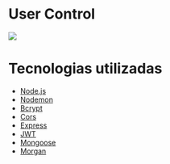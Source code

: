 <h1>User Control</h1>
<img src="https://github.com/lulucasalves/user-control-api/blob/main/.github/img1.png" />

<h1>Tecnologias utilizadas</h1>
<ul>
<li><a href="https://nodejs.org">Node.js</a></li>
<li><a href="https://nodemon.io">Nodemon</a></li>
<li><a href="https://github.com/kelektiv/node.bcrypt.js/">Bcrypt</a></li>
<li><a href="https://expressjs.com/en/resources/middleware/cors.html">Cors</a></li>
<li><a href="https://expressjs.com/">Express</a></li>
<li><a href="https://jwt.io/">JWT</a></li>
<li><a href="https://mongoosejs.com/">Mongoose</a></li>
<li><a href="https://github.com/expressjs/morgan">Morgan</a></li>
</ul>